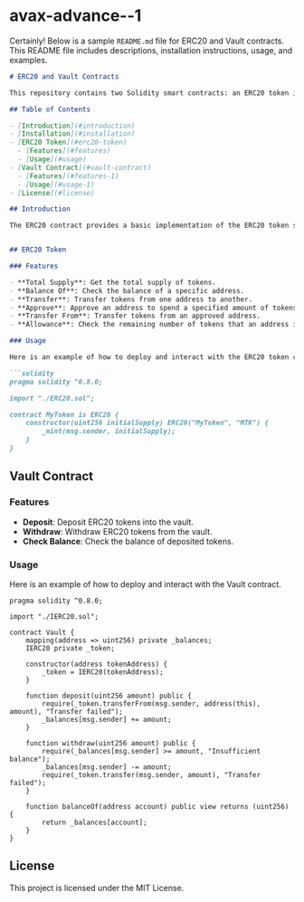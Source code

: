 # avax-advance--1
Certainly! Below is a sample `README.md` file for ERC20 and Vault contracts. This README file includes descriptions, installation instructions, usage, and examples.

```markdown
# ERC20 and Vault Contracts

This repository contains two Solidity smart contracts: an ERC20 token implementation and a Vault contract for securely storing tokens.

## Table of Contents

- [Introduction](#introduction)
- [Installation](#installation)
- [ERC20 Token](#erc20-token)
  - [Features](#features)
  - [Usage](#usage)
- [Vault Contract](#vault-contract)
  - [Features](#features-1)
  - [Usage](#usage-1)
- [License](#license)

## Introduction

The ERC20 contract provides a basic implementation of the ERC20 token standard, which includes functionalities such as transferring tokens, checking balances, and approving allowances. The Vault contract allows users to deposit and withdraw ERC20 tokens securely.


## ERC20 Token

### Features

- **Total Supply**: Get the total supply of tokens.
- **Balance Of**: Check the balance of a specific address.
- **Transfer**: Transfer tokens from one address to another.
- **Approve**: Approve an address to spend a specified amount of tokens.
- **Transfer From**: Transfer tokens from an approved address.
- **Allowance**: Check the remaining number of tokens that an address is allowed to spend.

### Usage

Here is an example of how to deploy and interact with the ERC20 token contract.

```solidity
pragma solidity ^0.8.0;

import "./ERC20.sol";

contract MyToken is ERC20 {
    constructor(uint256 initialSupply) ERC20("MyToken", "MTK") {
        _mint(msg.sender, initialSupply);
    }
}
```

## Vault Contract

### Features

- **Deposit**: Deposit ERC20 tokens into the vault.
- **Withdraw**: Withdraw ERC20 tokens from the vault.
- **Check Balance**: Check the balance of deposited tokens.

### Usage

Here is an example of how to deploy and interact with the Vault contract.

```solidity
pragma solidity ^0.8.0;

import "./IERC20.sol";

contract Vault {
    mapping(address => uint256) private _balances;
    IERC20 private _token;

    constructor(address tokenAddress) {
        _token = IERC20(tokenAddress);
    }

    function deposit(uint256 amount) public {
        require(_token.transferFrom(msg.sender, address(this), amount), "Transfer failed");
        _balances[msg.sender] += amount;
    }

    function withdraw(uint256 amount) public {
        require(_balances[msg.sender] >= amount, "Insufficient balance");
        _balances[msg.sender] -= amount;
        require(_token.transfer(msg.sender, amount), "Transfer failed");
    }

    function balanceOf(address account) public view returns (uint256) {
        return _balances[account];
    }
}
```


## License

This project is licensed under the MIT License.
```
